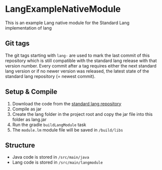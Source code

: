 # LangExampleNativeModule
This is an example Lang native module for the Standard Lang implementation of lang

## Git tags
The git tags starting with `lang-` are used to mark the last commit of this repository which is still compatible with the standard lang release with that version number.
Every commit after a tag requires either the next standard lang version or if no newer version was released, the latest state of the standard lang repository (= newest commit).

## Setup & Compile
1. Download the code from the [standard lang repository](https://github.com/JDDev0/lang)
2. Compile as jar
3. Create the lang folder in the project root and copy the jar file into this folder as lang.jar
4. Run the gradle `buildLangModule` task
5. The `module.lm` module file will be saved in `/build/libs`

## Structure
- Java code is stored in `/src/main/java`
- Lang code is stored in `/src/main/langmodule`